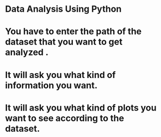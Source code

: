 # Data Analysis Using Python
# You have to enter the path of the dataset that you want to get analyzed .
# It will ask you what kind of information you want.
# It will ask you what kind of  plots you want to see according to the dataset.